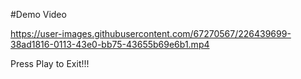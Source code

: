  #Demo Video

https://user-images.githubusercontent.com/67270567/226439699-38ad1816-0113-43e0-bb75-43655b69e6b1.mp4

 Press Play to Exit!!!
